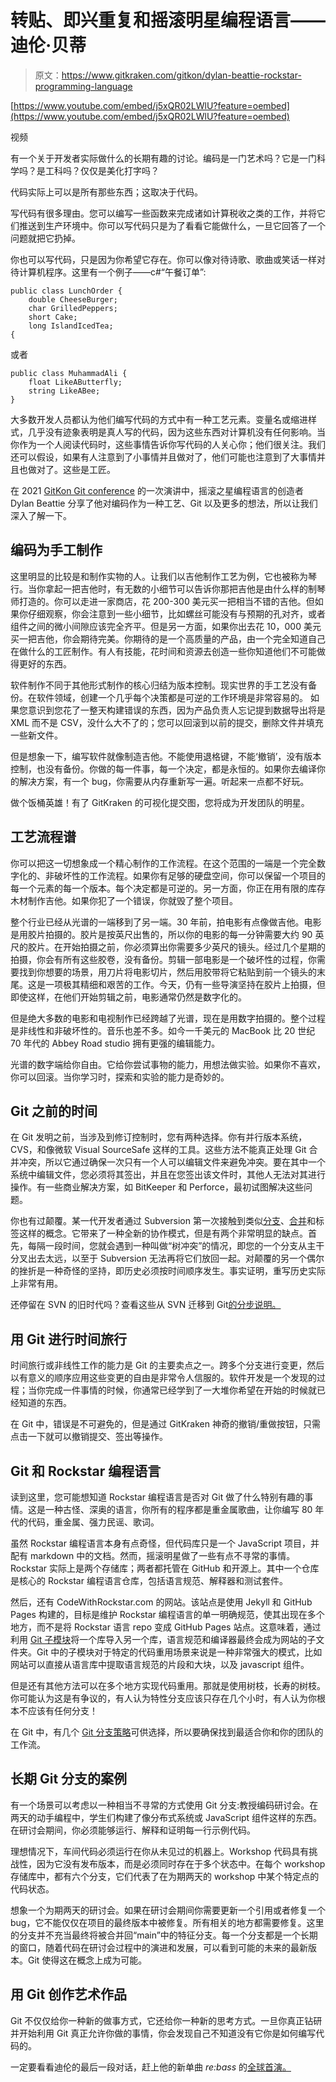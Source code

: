 # 转贴、即兴重复和摇滚明星编程语言——迪伦·贝蒂

> 原文：<https://www.gitkraken.com/gitkon/dylan-beattie-rockstar-programming-language>

[https://www.youtube.com/embed/j5xQR02LWlU?feature=oembed](https://www.youtube.com/embed/j5xQR02LWlU?feature=oembed)

视频

有一个关于开发者实际做什么的长期有趣的讨论。编码是一门艺术吗？它是一门科学吗？是工科吗？仅仅是美化打字吗？

代码实际上可以是所有那些东西；这取决于代码。

写代码有很多理由。您可以编写一些函数来完成诸如计算税收之类的工作，并将它们推送到生产环境中。你可以写代码只是为了看看它能做什么，一旦它回答了一个问题就把它扔掉。

你也可以写代码，只是因为你希望它存在。你可以像对待诗歌、歌曲或笑话一样对待计算机程序。这里有一个例子——c#“午餐订单”:

```
public class LunchOrder {
    double CheeseBurger;
    char GrilledPeppers;
    short Cake;
    long IslandIcedTea;
{
```

或者

```
public class MuhammadAli {
    float LikeAButterfly;
    string LikeABee;
}
```

大多数开发人员都认为他们编写代码的方式中有一种工艺元素。变量名或缩进样式，几乎没有迹象表明是真人写的代码，因为这些东西对计算机没有任何影响。当你作为一个人阅读代码时，这些事情告诉你写代码的人关心你；他们很关注。我们还可以假设，如果有人注意到了小事情并且做对了，他们可能也注意到了大事情并且也做对了。这些是工匠。

在 2021 [GitKon Git conference](https://gitkon.com/) 的一次演讲中，摇滚之星编程语言的创造者 Dylan Beattie 分享了他对编码作为一种工艺、Git 以及更多的想法，所以让我们深入了解一下。

## **编码为手工制作**

这里明显的比较是和制作实物的人。让我们以吉他制作工艺为例，它也被称为琴行。当你拿起一把吉他时，有无数的小细节可以告诉你那把吉他是由什么样的制琴师打造的。你可以走进一家商店，花 200-300 美元买一把相当不错的吉他。但如果你仔细观察，你会注意到一些小细节，比如螺丝可能没有与预期的孔对齐，或者组件之间的微小间隙应该完全齐平。但是另一方面，如果你出去花 10，000 美元买一把吉他，你会期待完美。你期待的是一个高质量的产品，由一个完全知道自己在做什么的工匠制作。有人有技能，花时间和资源去创造一些你知道他们不可能做得更好的东西。

软件制作不同于其他形式制作的核心归结为版本控制。现实世界的手工艺没有备份。在软件领域，创建一个几乎每个决策都是可逆的工作环境是非常容易的。
如果您意识到您花了一整天构建错误的东西，因为产品负责人忘记提到数据导出将是 XML 而不是 CSV，没什么大不了的；您可以回滚到以前的提交，删除文件并填充一些新文件。

但是想象一下，编写软件就像制造吉他。不能使用退格键，不能‘撤销’，没有版本控制，也没有备份。你做的每一件事，每一个决定，都是永恒的。如果你去编译你的解决方案，有一个 bug，你需要从内存重新写一遍。听起来一点都不好玩。

做个饭桶英雄！有了 GitKraken 的可视化提交图，您将成为开发团队的明星。

## **工艺流程谱**

你可以把这一切想象成一个精心制作的工作流程。在这个范围的一端是一个完全数字化的、非破坏性的工作流程。如果你有足够的硬盘空间，你可以保留一个项目的每一个元素的每一个版本。每个决定都是可逆的。另一方面，你正在用有限的库存木材制作吉他。如果你犯了一个错误，你就毁了整个项目。

整个行业已经从光谱的一端移到了另一端。30 年前，拍电影有点像做吉他。电影是用胶片拍摄的。胶片是按英尺出售的，所以你的电影的每一分钟需要大约 90 英尺的胶片。在开始拍摄之前，你必须算出你需要多少英尺的镜头。经过几个星期的拍摄，你会有所有这些胶卷，没有备份。剪辑一部电影是一个破坏性的过程，你需要找到你想要的场景，用刀片将电影切片，然后用胶带将它粘贴到前一个镜头的末尾。这是一项极其精细和艰苦的工作。今天，仍有一些导演坚持在胶片上拍摄，但即使这样，在他们开始剪辑之前，电影通常仍然是数字化的。

但是绝大多数的电影和电视制作已经跨越了光谱，现在是用数字拍摄的。整个过程是非线性和非破坏性的。音乐也差不多。如今一千美元的 MacBook 比 20 世纪 70 年代的 Abbey Road studio 拥有更强的编辑能力。

光谱的数字端给你自由。它给你尝试事物的能力，用想法做实验。如果你不喜欢，你可以回滚。当你学习时，探索和实验的能力是奇妙的。

## **Git 之前的时间**

在 Git 发明之前，当涉及到修订控制时，您有两种选择。你有并行版本系统，CVS，和像微软 Visual SourceSafe 这样的工具。这些方法不能真正处理 Git 合并冲突，所以它通过确保一次只有一个人可以编辑文件来避免冲突。要在其中一个系统中编辑文件，您必须将其签出，并且在您签出该文件时，其他人无法对其进行操作。有一些商业解决方案，如 BitKeeper 和 Perforce，最初试图解决这些问题。

你也有过颠覆。某一代开发者通过 Subversion 第一次接触到类似[分支](https://www.gitkraken.com/learn/git/branch)、[合并](https://www.gitkraken.com/learn/git/git-merge)和标签这样的概念。它带来了一种全新的协作模式，但是有两个非常明显的缺点。首先，每隔一段时间，您就会遇到一种叫做“树冲突”的情况，即您的一个分支从主干分叉出去太远，以至于 Subversion 无法再将它们放回一起。对颠覆的另一个偶尔的挫折是一种奇怪的坚持，即历史必须按时间顺序发生。事实证明，重写历史实际上非常有用。

还停留在 SVN 的旧时代吗？查看这些从 SVN 迁移到 Git[的分步说明。](https://www.gitkraken.com/blog/migrating-git-svn)

## **用 Git 进行时间旅行**

时间旅行或非线性工作的能力是 Git 的主要卖点之一。跨多个分支进行变更，然后以有意义的顺序应用这些变更的自由是非常令人信服的。软件开发是一个发现的过程；当你完成一件事情的时候，你通常已经学到了一大堆你希望在开始的时候就已经知道的东西。

在 Git 中，错误是不可避免的，但是通过 GitKraken 神奇的撤销/重做按钮，只需点击一下就可以撤销提交、签出等操作。

## **Git 和 Rockstar 编程语言**

读到这里，您可能想知道 Rockstar 编程语言是否对 Git 做了什么特别有趣的事情。这是一种古怪、深奥的语言，你所有的程序都是重金属歌曲，让你编写 80 年代的代码，重金属、强力民谣、歌词。

虽然 Rockstar 编程语言本身有点奇怪，但代码库只是一个 JavaScript 项目，并配有 markdown 中的文档。然而，摇滚明星做了一些有点不寻常的事情。Rockstar 实际上是两个存储库；两者都托管在 GitHub 和开源上。其中一个仓库是核心的 Rockstar 编程语言仓库，包括语言规范、解释器和测试套件。

然后，还有 CodeWithRockstar.com 的网站。该站点是使用 Jekyll 和 GitHub Pages 构建的，目标是维护 Rockstar 编程语言的单一明确规范，使其出现在多个地方，而不是将 Rockstar 语言 repo 变成 GitHub Pages 站点。这意味着，通过利用 [Git 子模块](https://www.gitkraken.com/learn/git/tutorials/git-submodule-how-to)将一个库导入另一个库，语言规范和编译器最终会成为网站的子文件夹。Git 中的子模块对于特定的代码重用场景来说是一种非常强大的模式，比如网站可以直接从语言库中提取语言规范的片段和大块，以及 javascript 组件。

但是还有其他方法可以在多个地方实现代码重用。那就是使用树枝，长寿的树枝。你可能认为这是有争议的，有人认为特性分支应该只存在几个小时，有人认为你根本不应该有任何分支！

在 Git 中，有几个 [Git 分支策略](https://www.gitkraken.com/learn/git/best-practices/git-branch-strategy)可供选择，所以要确保找到最适合你和你的团队的工作流。

## **长期 Git 分支的案例**

有一个场景可以考虑以一种相当不寻常的方式使用 Git 分支:教授编码研讨会。在两天的动手编程中，学生们构建了像分布式系统或 JavaScript 组件这样的东西。在研讨会期间，你必须能够运行、解释和证明每一行示例代码。

理想情况下，车间代码必须运行在你从未见过的机器上。Workshop 代码具有挑战性，因为它没有发布版本，而是必须同时存在于多个状态中。在每个 workshop 存储库中，都有六个分支，它们代表了在为期两天的 workshop 中某个特定点的代码状态。

想象一个为期两天的研讨会。如果在研讨会期间你需要更新一个引用或者修复一个 bug，它不能仅仅在项目的最终版本中被修复。所有相关的地方都需要修复。这里的分支并不充当最终将被合并回“main”中的特征分支。每一个分支都是一个长期的窗口，随着代码在研讨会过程中的演进和发展，可以看到可能的未来的最新版本。Git 使得这在概念上成为可能。

## **用 Git 创作艺术作品**

Git 不仅仅给你一种新的做事方式，它还给你一种新的思考方式。一旦你真正钻研并开始利用 Git 真正允许你做的事情，你会发现自己不知道没有它你是如何编写代码的。

一定要看看迪伦的最后一段对话，赶上他的新单曲 *re:bass* 的[全球首演。](https://youtu.be/j5xQR02LWlU?t=1242)